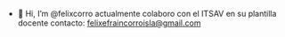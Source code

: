 - 👋 Hi, I’m @felixcorro
actualmente colaboro con el ITSAV en su plantilla docente 
contacto: felixefraincorroisla@gmail.com
